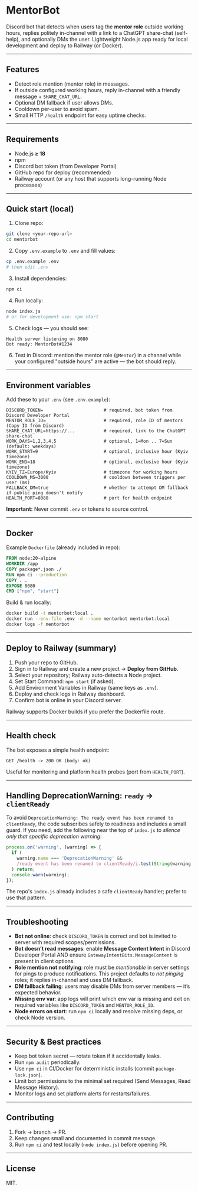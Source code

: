 # MentorBot

Discord bot that detects when users tag the **mentor role** outside working hours, replies politely in-channel with a link to a ChatGPT share-chat (self-help), and optionally DMs the user. Lightweight Node.js app ready for local development and deploy to Railway (or Docker).

---

## Features

* Detect role mention (mentor role) in messages.
* If outside configured working hours, reply in-channel with a friendly message + `SHARE_CHAT_URL`.
* Optional DM fallback if user allows DMs.
* Cooldown per-user to avoid spam.
* Small HTTP `/health` endpoint for easy uptime checks.

---

## Requirements

* Node.js **≥ 18**
* npm
* Discord bot token (from Developer Portal)
* GitHub repo for deploy (recommended)
* Railway account (or any host that supports long-running Node processes)

---

## Quick start (local)

1. Clone repo:

```bash
git clone <your-repo-url>
cd mentorbot
```

2. Copy `.env.example` to `.env` and fill values:

```bash
cp .env.example .env
# then edit .env
```

3. Install dependencies:

```bash
npm ci
```

4. Run locally:

```bash
node index.js
# or for development use: npm start
```

5. Check logs — you should see:

```
Health server listening on 8080
Bot ready: MentorBot#1234
```

6. Test in Discord: mention the mentor role (`@Mentor`) in a channel while your configured "outside hours" are active — the bot should reply.

---

## Environment variables

Add these to your `.env` (see `.env.example`):

```
DISCORD_TOKEN=                       # required, bot token from Discord Developer Portal
MENTOR_ROLE_ID=                      # required, role ID of mentors (Copy ID from Discord)
SHARE_CHAT_URL=https://...           # required, link to the ChatGPT share-chat
WORK_DAYS=1,2,3,4,5                  # optional, 1=Mon .. 7=Sun (default: weekdays)
WORK_START=9                         # optional, inclusive hour (Kyiv timezone)
WORK_END=18                          # optional, exclusive hour (Kyiv timezone)
KYIV_TZ=Europe/Kyiv                  # timezone for working hours
COOLDOWN_MS=3000                     # cooldown between triggers per user (ms)
FALLBACK_DM=true                     # whether to attempt DM fallback if public ping doesn't notify
HEALTH_PORT=8080                     # port for health endpoint
```

**Important:** Never commit `.env` or tokens to source control.

---

## Docker

Example `Dockerfile` (already included in repo):

```dockerfile
FROM node:20-alpine
WORKDIR /app
COPY package*.json ./
RUN npm ci --production
COPY . .
EXPOSE 8080
CMD ["npm", "start"]
```

Build & run locally:

```bash
docker build -t mentorbot:local .
docker run --env-file .env -d --name mentorbot mentorbot:local
docker logs -f mentorbot
```

---

## Deploy to Railway (summary)

1. Push your repo to GitHub.
2. Sign in to Railway and create a new project → **Deploy from GitHub**.
3. Select your repository; Railway auto-detects a Node project.
4. Set Start Command: `npm start` (if asked).
5. Add Environment Variables in Railway (same keys as `.env`).
6. Deploy and check logs in Railway dashboard.
7. Confirm bot is online in your Discord server.

Railway supports Docker builds if you prefer the Dockerfile route.

---

## Health check

The bot exposes a simple health endpoint:

```
GET /health -> 200 OK (body: ok)
```

Useful for monitoring and platform health probes (port from `HEALTH_PORT`).

---

## Handling DeprecationWarning: `ready` → `clientReady`

To avoid `DeprecationWarning: The ready event has been renamed to clientReady`, the code subscribes safely to readiness and includes a small guard. If you need, add the following near the top of `index.js` to *silence only that specific deprecation warning*:

```js
process.on('warning', (warning) => {
  if (
    warning.name === 'DeprecationWarning' &&
    /ready event has been renamed to clientReady/i.test(String(warning.message))
  ) return;
  console.warn(warning);
});
```

The repo's `index.js` already includes a safe `clientReady` handler; prefer to use that pattern.

---

## Troubleshooting

* **Bot not online**: check `DISCORD_TOKEN` is correct and bot is invited to server with required scopes/permissions.
* **Bot doesn’t read messages**: enable **Message Content Intent** in Discord Developer Portal AND ensure `GatewayIntentBits.MessageContent` is present in client options.
* **Role mention not notifying**: role must be *mentionable* in server settings for pings to produce notifications. This project defaults to *not pinging* roles; it replies in-channel and uses DM fallback.
* **DM fallback failing**: users may disable DMs from server members — it’s expected behavior.
* **Missing env var**: app logs will print which env var is missing and exit on required variables like `DISCORD_TOKEN` and `MENTOR_ROLE_ID`.
* **Node errors on start**: run `npm ci` locally and resolve missing deps, or check Node version.

---

## Security & Best practices

* Keep bot token secret — rotate token if it accidentally leaks.
* Run `npm audit` periodically.
* Use `npm ci` in CI/Docker for deterministic installs (commit `package-lock.json`).
* Limit bot permissions to the minimal set required (Send Messages, Read Message History).
* Monitor logs and set platform alerts for restarts/failures.

---

## Contributing

1. Fork → branch → PR.
2. Keep changes small and documented in commit message.
3. Run `npm ci` and test locally (`node index.js`) before opening PR.

---

## License

MIT.

